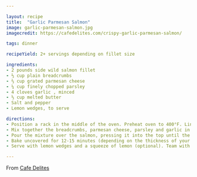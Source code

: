 ```yaml
---

layout: recipe
title:  "Garlic Parmesan Salmon"
image: garlic-parmesan-salmon.jpg
imagecredit: https://cafedelites.com/crispy-garlic-parmesan-salmon/

tags: dinner

recipeYield: 2+ servings depending on fillet size

ingredients:
- 2 pounds side wild salmon fillet
- ⅔ cup plain breadcrumbs
- ⅔ cup grated parmesan cheese
- ¼ cup finely chopped parsley
- 4 cloves garlic , minced
- ⅓ cup melted butter
- Salt and pepper
- Lemon wedges, to serve

directions:
- Position a rack in the middle of the oven. Preheat oven to 400°F. Line a baking sheet with foil. Place the salmon fillet, skin side down, on the baking sheet; set aside.
- Mix together the breadcrumbs, parmesan cheese, parsley and garlic in a small bowl. Pour in the melted butter; season with 3/4 teaspoon salt and 1/3 teaspoon pepper (or to taste). Using your hands (it's easier than using a wooden spoon), mix the ingredients together until the breadcrumbs absorb the butter (about 40 seconds).
- Pour the mixture over the salmon, pressing it into the top until the fillet is completely covered. Lightly spray salmon with cooking oil spray for a golden crumb.
- Bake uncovered for 12-15 minutes (depending on the thickness of your fillet), until the crust is golden and the salmon is cooked and flakes easily with fork.
- Serve with lemon wedges and a squeeze of lemon (optional). Team with a salad, steamed vegetables, rice or mashed potatoes.

---
```


From [Cafe Delites](https://cafedelites.com/crispy-garlic-parmesan-salmon/)
